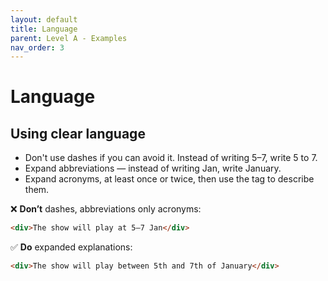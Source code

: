 ```yaml
---
layout: default
title: Language
parent: Level A - Examples
nav_order: 3
---
```


# Language

## Using clear language

- Don't use dashes if you can avoid it. Instead of writing 5–7, write 5 to 7.
- Expand abbreviations — instead of writing Jan, write January.
- Expand acronyms, at least once or twice, then use the <abbr> tag to describe them.

❌ **Don’t** dashes, abbreviations only acronyms:
```html
<div>The show will play at 5–7 Jan</div>
```  
✅ **Do** expanded explanations:
```html
<div>The show will play between 5th and 7th of January</div>
```

 